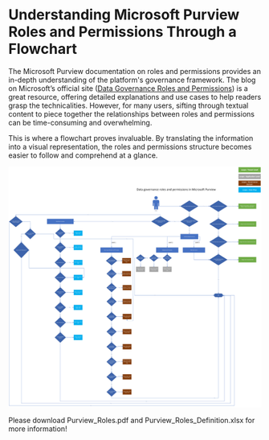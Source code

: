 # Understanding Microsoft Purview Roles and Permissions Through a Flowchart

The Microsoft Purview documentation on roles and permissions provides an in-depth understanding of the platform's governance framework. The blog on Microsoft’s official site ([Data Governance Roles and Permissions](https://learn.microsoft.com/en-us/purview/data-governance-roles-permissions)) is a great resource, offering detailed explanations and use cases to help readers grasp the technicalities. However, for many users, sifting through textual content to piece together the relationships between roles and permissions can be time-consuming and overwhelming.

This is where a flowchart proves invaluable. By translating the information into a visual representation, the roles and permissions structure becomes easier to follow and comprehend at a glance.

![Flowchart of Microsoft Purview Roles and Permissions](Purview_Roles_Permission.png)

Please download Purview_Roles.pdf and Purview_Roles_Definition.xlsx for more information! 
